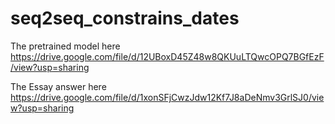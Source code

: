 # seq2seq_constrains_dates
The pretrained model here https://drive.google.com/file/d/12UBoxD45Z48w8QKUuLTQwcOPQ7BGfEzF/view?usp=sharing

The Essay answer here https://drive.google.com/file/d/1xonSFjCwzJdw12Kf7J8aDeNmv3GrlSJ0/view?usp=sharing
